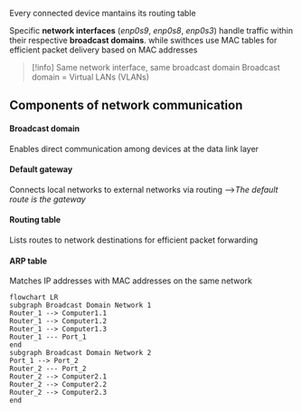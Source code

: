 Every connected device mantains its routing table

Specific **network interfaces** (*enp0s9*, *enp0s8*, *enp0s3*) handle traffic within their respective **broadcast domains**. while swithces use MAC tables for efficient packet delivery based on MAC addresses

>[!info] Same network interface, same broadcast domain
> Broadcast domain = Virtual LANs (VLANs)


## Components of network communication

#### Broadcast domain
Enables direct communication among devices at the data link layer

#### Default gateway
Connects local networks to external networks via routing
-->*The default route is the gateway*
#### Routing table
Lists routes to network destinations for efficient packet forwarding

#### ARP table
Matches IP addresses with MAC addresses on the same network

```mermaid
flowchart LR
subgraph Broadcast Domain Network 1
Router_1 --> Computer1.1
Router_1 --> Computer1.2
Router_1 --> Computer1.3
Router_1 --- Port_1
end
subgraph Broadcast Domain Network 2
Port_1 --> Port_2
Router_2 --- Port_2
Router_2 --> Computer2.1
Router_2 --> Computer2.2
Router_2 --> Computer2.3
end

```

